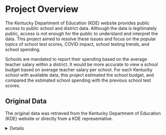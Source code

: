 # Project Overview 

The Kentucky Department of Education (KDE) website provides public access to public school and district data. Although the data is legitimately public, access is not enough for the public to understand and interpret the data.  This project aimed to resolve these issues and focus on the popular topics of school test scores, COVID impact, school testing trends, and school spending.  

Schools are mandated to report their spending based on the average teacher salary within a district.  It would be more accurate to view a school budget based on average teacher salary per school.  For each Kentucky school with available data, this project estimated the school budget, and compared the estimated school spending with the previous school test scores.


## Original Data

The original data was retrieved from the Kentucky Department of Education (KDE) website or directly from a KDE representative.  

<details>

### School Report Cards

Main links to where the school information is reported  
* [2020-2022 data](<https://www.kyschoolreportcard.com/datasets?year=2022>)
* [2018-2019 data](<https://openhouse.education.ky.gov/Home/SRCData>)
* [2011-2017 data](<https://applications.education.ky.gov/SRC/DataSets.aspx>) 


As of September 2023, the data for the 2022-2023 period is not yet accessible.


### District Financial Reporting

The district salary information may be found [here](<https://education.ky.gov/districts/FinRept/Pages/School%20District%20Personnel%20Information.aspx>).
* To find information on the teacher salary, look for the **certified** salary schedule.


Information requested from the [KDE representative](<https://education.ky.gov/districts/FinRept/Pages/School%20District%20Personnel%20Information.aspx>):  
* The salary schedule from 2009-2021 according to teacher rank - promptly provided upon request  



</details>
